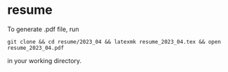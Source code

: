 # resume
To generate .pdf file, run
``` shell
git clone && cd resume/2023_04 && latexmk resume_2023_04.tex && open resume_2023_04.pdf
```
in your working directory.
